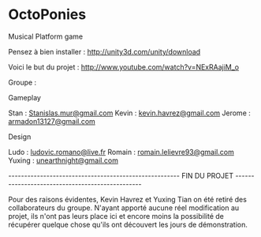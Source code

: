 OctoPonies
==========

Musical Platform game


Pensez à bien installer : http://unity3d.com/unity/download

Voici le but du projet : http://www.youtube.com/watch?v=NExRAajiM_o

Groupe :

Gameplay

Stan : Stanislas.mur@gmail.com
Kevin : kevin.havrez@gmail.com
Jerome : armadon13127@gmail.com

Design

Ludo : ludovic.romano@live.fr
Romain : romain.lelievre93@gmail.com
Yuxing : unearthnight@gmail.com

------------------------------------------------------ FIN DU PROJET ------------------------------------------------

Pour des raisons évidentes, Kevin Havrez et Yuxing Tian on été retiré des collaborateurs du groupe. N'ayant apporté aucune réel modification au projet, ils n'ont pas leurs place ici et encore moins la possibilité de récupérer quelque chose qu'ils ont découvert les jours de démonstration. 


